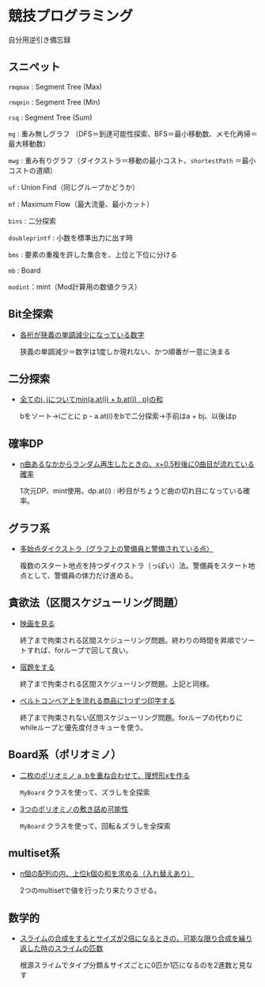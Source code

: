 # 競技プログラミング

自分用逆引き備忘録

## スニペット

`rmqmax` : Segment Tree (Max)

`rmqmin` : Segment Tree (Min)

`rsq` : Segment Tree (Sum)

`mg` : 重み無しグラフ （DFS＝到達可能性探索、BFS＝最小移動数、メモ化再帰＝最大移動数）

`mwg` : 重み有りグラフ（ダイクストラ＝移動の最小コスト、`shortestPath` ＝最小コストの道順）

`uf` : Union Find（同じグループかどうか）

`mf` : Maximum Flow（最大流量、最小カット）

`bins` : 二分探索

`doubleprintf` : 小数を標準出力に出す時

`bms` : 要素の重複を許した集合を、上位と下位に分ける

`mb` : Board

`modint`：mint（Mod計算用の数値クラス）



## Bit全探索

* [各桁が狭義の単調減少になっている数字](abc321c.html)

    狭義の単調減少＝数字は1度しか現れない、かつ順番が一意に決まる

## 二分探索

* [全てのi, jについてmin(a.at(i) + b.at(j) , p)の和](abc321d.html)

    bをソート→iごとに p - a.at(i)をbで二分探索→手前はa + bj、以後はp 

## 確率DP

* [n曲あるなかからランダム再生したときの、x+0.5秒後に0曲目が流れている確率](abc323e.html)

    1次元DP、mint使用。dp.at(i) : i秒目がちょうど曲の切れ目になっている確率。

## グラフ系

* [多始点ダイクストラ（グラフ上の警備員と警備されている点）](abc305e.html)

    複数のスタート地点を持つダイクストラ（っぽい）法。警備員をスタート地点として、警備員の体力だけ進める。

## 貪欲法（区間スケジューリング問題）

* [映画を見る](tessoku_a039.html)

    終了まで拘束される区間スケジューリング問題。終わりの時間を昇順でソートすれば、forループで回して良い。

* [宿題をする](typ_b.html)

    終了まで拘束される区間スケジューリング問題。上記と同様。

* [ベルトコンベア上を流れる商品に1つずつ印字する](abc325d.html)

    終了まで拘束されない区間スケジューリング問題。forループの代わりにwhileループと優先度付きキューを使う。

## Board系（ポリオミノ）

* [二枚のポリオミノ a, bを重ね合わせて、理想形xを作る](abc307c.html)

    `MyBoard` クラスを使って、ズラしを全探索

* [3つのポリオミノの敷き詰め可能性](abc322d.html)

    `MyBoard` クラスを使って、回転＆ズラしを全探索

## multiset系

* [n個の配列の内、上位k個の和を求める（入れ替えあり）](abc306e.html)

    2つのmultisetで値を行ったり来たりさせる。

## 数学的

* [スライムの合成をするとサイズが2倍になるときの、可能な限り合成を繰り返した時のスライムの匹数](abc323d.html)

    根源スライムでタイプ分類＆サイズごとに0匹か1匹になるのを2進数と見なす